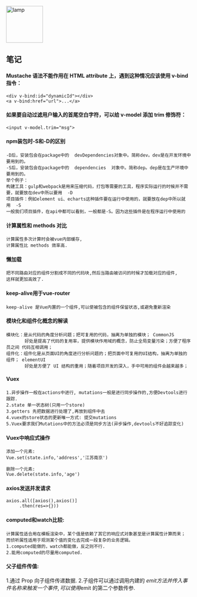 
<p align="left"><img src="https://kinghuuu.github.io/Images/lamp.png" alt="lamp" width="100"/></p>

## 笔记
#### Mustache 语法不能作用在 HTML attribute 上，遇到这种情况应该使用 v-bind 指令：
```
<div v-bind:id="dynamicId"></div>
<a v-bind:href="url">...</a>
```

#### 如果要自动过滤用户输入的首尾空白字符，可以给 v-model 添加 trim 修饰符：
```
<input v-model.trim="msg">
```

#### npm装包时-S和-D的区别
```
-D后，安装包会在package中的  devDependencies对象中。简称dev。dev是在开发环境中要用到的。
-S后，安装包会在package中的  dependencies  对象中。简称dep。dep是在生产环境中要用到的。
举个例子：
构建工具：gulp和webpack是用来压缩代码，打包等需要的工具，程序实际运行的时候并不需要，就要放在dev中所以要用  -D
项目插件：例如element ui、echarts这种插件要在运行中使用的，就要放在dep中所以就用  -S
一般我们项目插件，在api中都可以看到，一般都是-S。因为这些插件是在程序运行中使用的
```

#### 计算属性和 methods 对比
```
计算属性多次计算时会被vue内部缓存,
计算属性比 methods 效率高.
```

#### 懒加载
```
把不同路由对应的组件分割成不同的代码块,然后当路由被访问的时候才加载对应的组件,
这样就更加高效了.
```

#### keep-alive用于vue-router
```
keep-alive 是Vue内置的一个组件,可以使被包含的组件保留状态,或避免重新渲染
```

#### 模块化和组件化概念的解读
```
模块化：是从代码的角度分析问题；把可复用的代码，抽离为单独的模块； CommonJS
       好处是提高了代码的复用率，提供模块作用域的概念，防止全局变量污染；方便了程序员之间 代码互相调用；
组件化：组件化是从页面UI的角度进行分析问题的；把页面中可复用的UI结构，抽离为单独的组件； elementUI
       好处是方便了 UI 结构的重用；随着项目开发的深入，手中可用的组件会越来越多；
```

#### Vuex
```
1.异步操作一般在actions中进行, mutations一般是进行同步操作的,方便Devtools进行跟踪.
2.state 单一状态树(只用一个store)
3.getters 先把数据进行处理了,再放到组件中去
4.vuex的store状态的更新唯一方式: 提交mutations
5.Vuex要求我们Mutations中的方法必须是同步方法(异步操作,devtools不好追踪变化)
```

#### Vuex中响应式操作
```
添加一个元素:
Vue.set(state.info,'address','江苏南京')

删除一个元素:
Vue.delete(state.info,'age')
```

#### axios发送并发请求
```
axios.all([axios(),axios()]
     .then(res=>{}))
```

#### computed和watch比较:
```
计算属性适合用在模板渲染中，某个值是依赖了其它的响应式对象甚至是计算属性计算而来；
而侦听属性适用于观测某个值的变化去完成一段复杂的业务逻辑。
1.computed能做的，watch都能做，反之则不行.
2.能用computed的尽量用computed.
```

#### 父子组件传值:
1.通过 Prop 向子组件传递数据.
2.子组件可以通过调用内建的 $emit 方法并传入事件名称来触发一个事件,
  可以使用 $emit 的第二个参数传参.





